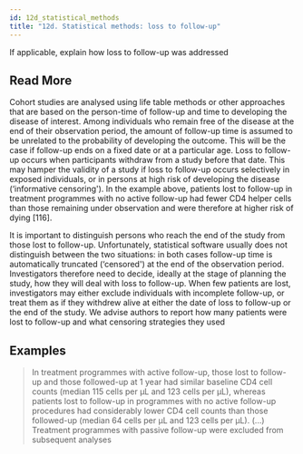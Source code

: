 ```yaml
---
id: 12d_statistical_methods
title: "12d. Statistical methods: loss to follow-up"
---
```

If applicable, explain how loss to follow-up was addressed

## Read More

Cohort studies are analysed using life table methods or other approaches that are based on the person-time of follow-up and time to developing the disease of interest. Among individuals who remain free of the disease at the end of their observation period, the amount of follow-up time is assumed to be unrelated to the probability of developing the outcome. This will be the case if follow-up ends on a fixed date or at a particular age. Loss to follow-up occurs when participants withdraw from a study before that date. This may hamper the validity of a study if loss to follow-up occurs selectively in exposed individuals, or in persons at high risk of developing the disease (‘informative censoring'). In the example above, patients lost to follow-up in treatment programmes with no active follow-up had fewer CD4 helper cells than those remaining under observation and were therefore at higher risk of dying [116].

It is important to distinguish persons who reach the end of the study from those lost to follow-up. Unfortunately, statistical software usually does not distinguish between the two situations: in both cases follow-up time is automatically truncated (‘censored') at the end of the observation period. Investigators therefore need to decide, ideally at the stage of planning the study, how they will deal with loss to follow-up. When few patients are lost, investigators may either exclude individuals with incomplete follow-up, or treat them as if they withdrew alive at either the date of loss to follow-up or the end of the study. We advise authors to report how many patients were lost to follow-up and what censoring strategies they used

## Examples

> In treatment programmes with active follow-up, those lost to follow-up and those followed-up at 1 year had similar baseline CD4 cell counts (median 115 cells per μL and 123 cells per μL), whereas patients lost to follow-up in programmes with no active follow-up procedures had considerably lower CD4 cell counts than those followed-up (median 64 cells per μL and 123 cells per μL). (…) Treatment programmes with passive follow-up were excluded from subsequent analyses